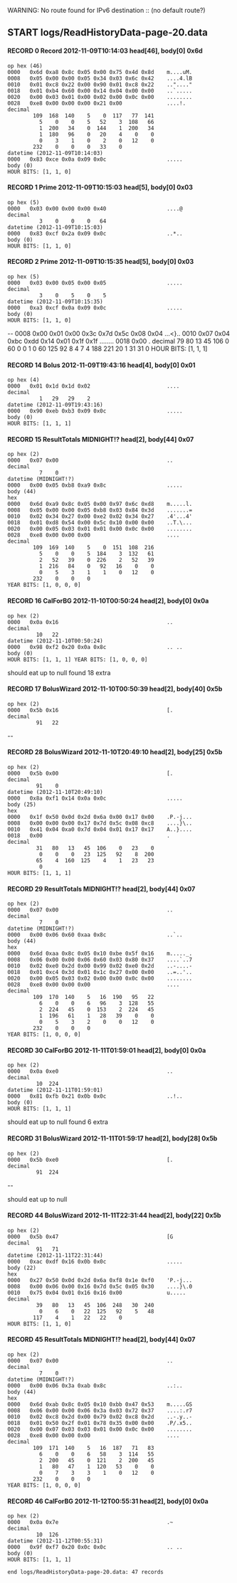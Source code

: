 WARNING: No route found for IPv6 destination :: (no default route?)
## START logs/ReadHistoryData-page-20.data
#### RECORD 0 Record 2012-11-09T10:14:03 head[46], body[0] 0x6d
    op hex (46)
    0000   0x6d 0xa8 0x8c 0x05 0x00 0x75 0x4d 0x8d    m....uM.
    0008   0x05 0x00 0x00 0x05 0x34 0x03 0x6c 0x42    ....4.lB
    0010   0x01 0xc8 0x22 0x00 0x90 0x01 0xc8 0x22    .."...."
    0018   0x01 0xb4 0x60 0x00 0x14 0x04 0x00 0x00    ..`.....
    0020   0x00 0x03 0x01 0x00 0x02 0x00 0x0c 0x00    ........
    0028   0xe8 0x00 0x00 0x00 0x21 0x00              ....!.
    decimal
            109  168  140    5    0  117   77  141
              5    0    0    5   52    3  108   66
              1  200   34    0  144    1  200   34
              1  180   96    0   20    4    0    0
              0    3    1    0    2    0   12    0
            232    0    0    0   33    0
    datetime (2012-11-09T10:14:03)
    0000   0x83 0xce 0x0a 0x09 0x0c                   .....
    body (0)
    HOUR BITS: [1, 1, 0]

#### RECORD 1 Prime 2012-11-09T10:15:03 head[5], body[0] 0x03
    op hex (5)
    0000   0x03 0x00 0x00 0x00 0x40                   ....@
    decimal
              3    0    0    0   64
    datetime (2012-11-09T10:15:03)
    0000   0x83 0xcf 0x2a 0x09 0x0c                   ..*..
    body (0)
    HOUR BITS: [1, 1, 0]

#### RECORD 2 Prime 2012-11-09T10:15:35 head[5], body[0] 0x03
    op hex (5)
    0000   0x03 0x00 0x05 0x00 0x05                   .....
    decimal
              3    0    5    0    5
    datetime (2012-11-09T10:15:35)
    0000   0xa3 0xcf 0x0a 0x09 0x0c                   .....
    body (0)
    HOUR BITS: [1, 1, 0]

--
    0008   0x00 0x01 0x00 0x3c 0x7d 0x5c 0x08 0x04    ...<}\..
    0010   0x07 0x04 0xbc 0xdd 0x14 0x01 0x1f 0x1f    ........
    0018   0x00                                       .
    decimal
             79   80   13   45  106    0   60    0
              0    1    0   60  125   92    8    4
              7    4  188  221   20    1   31   31
              0
    HOUR BITS: [1, 1, 1]

#### RECORD 14 Bolus 2012-11-09T19:43:16 head[4], body[0] 0x01
    op hex (4)
    0000   0x01 0x1d 0x1d 0x02                        ....
    decimal
              1   29   29    2
    datetime (2012-11-09T19:43:16)
    0000   0x90 0xeb 0xb3 0x09 0x0c                   .....
    body (0)
    HOUR BITS: [1, 1, 1]

#### RECORD 15 ResultTotals MIDNIGHT!? head[2], body[44] 0x07
    op hex (2)
    0000   0x07 0x00                                  ..
    decimal
              7    0
    datetime (MIDNIGHT!?)
    0000   0x00 0x05 0xb8 0xa9 0x8c                   .....
    body (44)
    hex
    0000   0x6d 0xa9 0x8c 0x05 0x00 0x97 0x6c 0xd8    m.....l.
    0008   0x05 0x00 0x00 0x05 0xb8 0x03 0x84 0x3d    .......=
    0010   0x02 0x34 0x27 0x00 0xe2 0x02 0x34 0x27    .4'...4'
    0018   0x01 0xd8 0x54 0x00 0x5c 0x10 0x00 0x00    ..T.\...
    0020   0x00 0x05 0x03 0x01 0x01 0x00 0x0c 0x00    ........
    0028   0xe8 0x00 0x00 0x00                        ....
    decimal
            109  169  140    5    0  151  108  216
              5    0    0    5  184    3  132   61
              2   52   39    0  226    2   52   39
              1  216   84    0   92   16    0    0
              0    5    3    1    1    0   12    0
            232    0    0    0
    YEAR BITS: [1, 0, 0, 0]

#### RECORD 16 CalForBG 2012-11-10T00:50:24 head[2], body[0] 0x0a
    op hex (2)
    0000   0x0a 0x16                                  ..
    decimal
             10   22
    datetime (2012-11-10T00:50:24)
    0000   0x98 0xf2 0x20 0x0a 0x8c                   .. ..
    body (0)
    HOUR BITS: [1, 1, 1] YEAR BITS: [1, 0, 0, 0]

should eat up to null
found 18 extra
#### RECORD 17 BolusWizard 2012-11-10T00:50:39 head[2], body[40] 0x5b
    op hex (2)
    0000   0x5b 0x16                                  [.
    decimal
             91   22
--
#### RECORD 28 BolusWizard 2012-11-10T20:49:10 head[2], body[25] 0x5b
    op hex (2)
    0000   0x5b 0x00                                  [.
    decimal
             91    0
    datetime (2012-11-10T20:49:10)
    0000   0x8a 0xf1 0x14 0x0a 0x0c                   .....
    body (25)
    hex
    0000   0x1f 0x50 0x0d 0x2d 0x6a 0x00 0x17 0x00    .P.-j...
    0008   0x00 0x00 0x00 0x17 0x7d 0x5c 0x08 0xc8    ....}\..
    0010   0x41 0x04 0xa0 0x7d 0x04 0x01 0x17 0x17    A..}....
    0018   0x00                                       .
    decimal
             31   80   13   45  106    0   23    0
              0    0    0   23  125   92    8  200
             65    4  160  125    4    1   23   23
              0
    HOUR BITS: [1, 1, 1]

#### RECORD 29 ResultTotals MIDNIGHT!? head[2], body[44] 0x07
    op hex (2)
    0000   0x07 0x00                                  ..
    decimal
              7    0
    datetime (MIDNIGHT!?)
    0000   0x00 0x06 0x60 0xaa 0x8c                   ..`..
    body (44)
    hex
    0000   0x6d 0xaa 0x8c 0x05 0x10 0xbe 0x5f 0x16    m....._.
    0008   0x06 0x00 0x00 0x06 0x60 0x03 0x80 0x37    ....`..7
    0010   0x02 0xe0 0x2d 0x00 0x99 0x02 0xe0 0x2d    ..-....-
    0018   0x01 0xc4 0x3d 0x01 0x1c 0x27 0x00 0x00    ..=..'..
    0020   0x00 0x05 0x03 0x02 0x00 0x00 0x0c 0x00    ........
    0028   0xe8 0x00 0x00 0x00                        ....
    decimal
            109  170  140    5   16  190   95   22
              6    0    0    6   96    3  128   55
              2  224   45    0  153    2  224   45
              1  196   61    1   28   39    0    0
              0    5    3    2    0    0   12    0
            232    0    0    0
    YEAR BITS: [1, 0, 0, 0]

#### RECORD 30 CalForBG 2012-11-11T01:59:01 head[2], body[0] 0x0a
    op hex (2)
    0000   0x0a 0xe0                                  ..
    decimal
             10  224
    datetime (2012-11-11T01:59:01)
    0000   0x81 0xfb 0x21 0x0b 0x0c                   ..!..
    body (0)
    HOUR BITS: [1, 1, 1]

should eat up to null
found 6 extra
#### RECORD 31 BolusWizard 2012-11-11T01:59:17 head[2], body[28] 0x5b
    op hex (2)
    0000   0x5b 0xe0                                  [.
    decimal
             91  224
--

should eat up to null
#### RECORD 44 BolusWizard 2012-11-11T22:31:44 head[2], body[22] 0x5b
    op hex (2)
    0000   0x5b 0x47                                  [G
    decimal
             91   71
    datetime (2012-11-11T22:31:44)
    0000   0xac 0xdf 0x16 0x0b 0x0c                   .....
    body (22)
    hex
    0000   0x27 0x50 0x0d 0x2d 0x6a 0xf8 0x1e 0xf0    'P.-j...
    0008   0x00 0x06 0x00 0x16 0x7d 0x5c 0x05 0x30    ....}\.0
    0010   0x75 0x04 0x01 0x16 0x16 0x00              u.....
    decimal
             39   80   13   45  106  248   30  240
              0    6    0   22  125   92    5   48
            117    4    1   22   22    0
    HOUR BITS: [1, 1, 0]

#### RECORD 45 ResultTotals MIDNIGHT!? head[2], body[44] 0x07
    op hex (2)
    0000   0x07 0x00                                  ..
    decimal
              7    0
    datetime (MIDNIGHT!?)
    0000   0x00 0x06 0x3a 0xab 0x8c                   ..:..
    body (44)
    hex
    0000   0x6d 0xab 0x8c 0x05 0x10 0xbb 0x47 0x53    m.....GS
    0008   0x06 0x00 0x00 0x06 0x3a 0x03 0x72 0x37    ....:.r7
    0010   0x02 0xc8 0x2d 0x00 0x79 0x02 0xc8 0x2d    ..-.y..-
    0018   0x01 0x50 0x2f 0x01 0x78 0x35 0x00 0x00    .P/.x5..
    0020   0x00 0x07 0x03 0x03 0x01 0x00 0x0c 0x00    ........
    0028   0xe8 0x00 0x00 0x00                        ....
    decimal
            109  171  140    5   16  187   71   83
              6    0    0    6   58    3  114   55
              2  200   45    0  121    2  200   45
              1   80   47    1  120   53    0    0
              0    7    3    3    1    0   12    0
            232    0    0    0
    YEAR BITS: [1, 0, 0, 0]

#### RECORD 46 CalForBG 2012-11-12T00:55:31 head[2], body[0] 0x0a
    op hex (2)
    0000   0x0a 0x7e                                  .~
    decimal
             10  126
    datetime (2012-11-12T00:55:31)
    0000   0x9f 0xf7 0x20 0x0c 0x0c                   .. ..
    body (0)
    HOUR BITS: [1, 1, 1]

`end logs/ReadHistoryData-page-20.data: 47 records`
